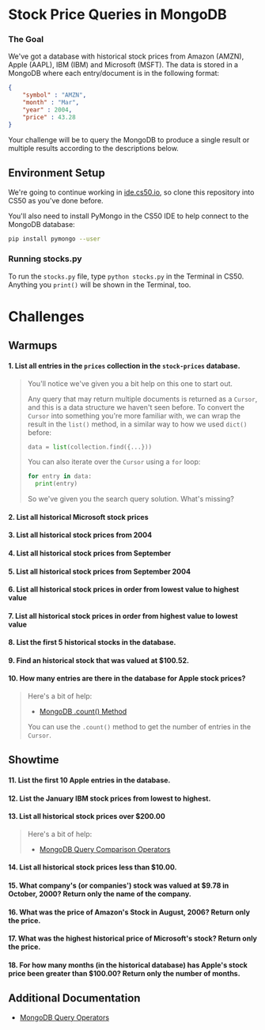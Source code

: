 # Stock Price Queries in MongoDB

### The Goal

We've got a database with historical stock prices from Amazon (AMZN), Apple (AAPL), IBM (IBM) and Microsoft (MSFT). The data is stored in a MongoDB where each entry/document is in the following format:

```json
{
	"symbol" : "AMZN",
	"month" : "Mar",
	"year" : 2004,
	"price" : 43.28
}

```

Your challenge will be to query the MongoDB to produce a single result or multiple results according to the descriptions below.

## Environment Setup

We're going to continue working in [ide.cs50.io](https://ide.cs50.io), so clone this repository into CS50 as you've done before.

You'll also need to install PyMongo in the CS50 IDE to help connect to the MongoDB database:

```bash
pip install pymongo --user
```

### Running stocks.py

To run the `stocks.py` file, type `python stocks.py` in the Terminal in CS50. Anything you `print()` will be shown in the Terminal, too.

# Challenges

## Warmups

#### 1. List all entries in the `prices` collection in the `stock-prices` database.

> You'll notice we've given you a bit help on this one to start out.
> 
> Any query that may return multiple documents is returned as a `Cursor`, and this is a data structure we haven't seen before. To convert the `Cursor` into something you're more familiar with, we can wrap the result in the `list()` method, in a similar way to how we used `dict()` before:
>
> ```python
> data = list(collection.find({...}))
> ```
>
> You can also iterate over the `Cursor` using a `for` loop:
>
> ```python
> for entry in data:
> 	print(entry)
> ```
> 
> So we've given you the search query solution. What's missing?

#### 2. List all historical Microsoft stock prices

#### 3. List all historical stock prices from 2004

#### 4. List all historical stock prices from September

#### 5. List all historical stock prices from September 2004

#### 6. List all historical stock prices in order from lowest value to highest value

#### 7. List all historical stock prices in order from highest value to lowest value

#### 8. List the first 5 historical stocks in the database.

#### 9. Find an historical stock that was valued at $100.52.

#### 10. How many entries are there in the database for Apple stock prices?

> Here's a bit of help:
>
> - [MongoDB .count() Method](https://docs.mongodb.com/manual/reference/method/db.collection.count/)
>
> You can use the `.count()` method to get the number of entries in the `Cursor`.

## Showtime

#### 11. List the first 10 Apple entries in the database.

#### 12. List the January IBM stock prices from lowest to highest.

#### 13. List all historical stock prices over $200.00

> Here's a bit of help:
> 
> - [MongoDB Query Comparison Operators](https://docs.mongodb.com/manual/reference/operator/query-comparison/)

#### 14. List all historical stock prices less than $10.00.

#### 15. What company's (or companies') stock was valued at $9.78 in October, 2000? Return only the name of the company.

#### 16. What was the price of Amazon's Stock in August, 2006? Return only the price.

#### 17. What was the highest historical price of Microsoft's stock? Return only the price.

#### 18. For how many months (in the historical database) has Apple's stock price been greater than $100.00? Return only the number of months.

## Additional Documentation

- [MongoDB Query Operators](https://docs.mongodb.com/manual/reference/operator/query/)